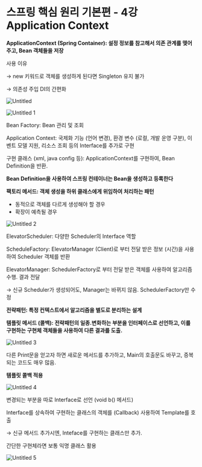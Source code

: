 # 스프링 핵심 원리 기본편 - 4강 Application Context

**ApplicationContext (Spring Container): 설정 정보를 참고해서 의존 관계를 맺어주고, Bean 객체들을 저장**

사용 이유

→ new 키워드로 객체를 생성하게 된다면 Singleton 유지 불가

→ 의존성 주입 DI의 간편화

![Untitled](https://user-images.githubusercontent.com/61227459/180781248-c910a9da-d11a-4547-a600-c93a9287a44a.png)

![Untitled 1](https://user-images.githubusercontent.com/61227459/180781229-8b638d97-eb03-42a8-b1d2-e6fa832044a8.png)

Bean Factory: Bean 관리 및 조회

Application Context: 국제화 기능 (언어 변경), 환경 변수 (로컬, 개발 운영 구분), 이벤트 모델 지원, 리소스 조회 등의 Interface를 추가로 구현

구현 클래스 (xml, java config 등): ApplicationContext를 구현하여, Bean Definition을 반환.

**Bean Definition을 사용하여 스프링 컨테이너는 Bean을 생성하고 등록한다**

**팩토리 메서드: 객체 생성을 하위 클래스에게 위임하여 처리하는 패턴**

- 동적으로 객체를 다르게 생성해야 할 경우
- 확장이 예측될 경우

![Untitled 2](https://user-images.githubusercontent.com/61227459/180781236-064241b6-9181-4d38-a734-f44faa97ff1e.png)

ElevatorScheduler: 다양한 Scheduler의 Interface 역할

ScheduleFactory: ElevatorManager (Client)로 부터 전달 받은 정보 (시간)을 사용하여 Scheduler 객체를 반환

ElevatorManager: SchedulerFactory로 부터 전달 받은 객체를 사용하여 알고리즘 수행. 결과 전달

→ 신규 Scheduler가 생성되어도, Manager는 바뀌지 않음. SchedulerFactory만 수정

**전략패턴: 특정 컨텍스트에서 알고리즘을 별도로 분리하는 설계**

**템플릿 메서드 (콜백): 전략패턴의 일종.변화하는 부분을 인터페이스로 선언하고, 이를 구현하는 구현체 객체들을 사용하여 다른 결과를 도출.** 

![Untitled 3](https://user-images.githubusercontent.com/61227459/180781239-35a0f7b5-939d-4348-b97d-b557b03ed8a8.png)

다른 Print문을 얻고자 하면 새로운 메서드를 추가하고, Main의 호출문도 바꾸고, 증복되는 코드도 매우 많음. 

**템플릿 콜백 적용**

![Untitled 4](https://user-images.githubusercontent.com/61227459/180781243-bdd4e27c-9100-42f0-87ca-b4e141812d3f.png)

변경되는 부분을 따로 Interface로 선언 (void b() 메서드)

Interface를 상속하여 구현하는 클래스의 객체를 (Callback) 사용하여 Template를 호출

→ 신규 메서드 추가시엔, Inteface를 구현하는 클래스만 추가. 

간단한 구현체라면 보통 익명 클래스 활용

![Untitled 5](https://user-images.githubusercontent.com/61227459/180781245-c382dbe6-2a57-4305-bb8d-5612018eaa4a.png)
